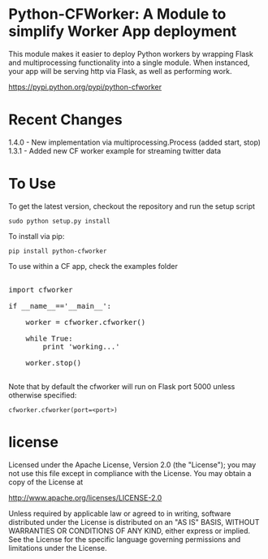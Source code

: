 Python-CFWorker: A Module to simplify Worker App deployment
================================================================================

This module makes it easier to deploy Python workers by wrapping Flask and multiprocessing
functionality into a single module. When instanced, your app will be serving http
via Flask, as well as performing work. 

https://pypi.python.org/pypi/python-cfworker

Recent Changes
================================================================================
1.4.0 - New implementation via multiprocessing.Process (added start, stop)
1.3.1 - Added new CF worker example for streaming twitter data


To Use
================================================================================

To get the latest version, checkout the repository and run the setup script

```
sudo python setup.py install
```

To install via pip:

```
pip install python-cfworker
```

To use within a CF app, check the examples folder

<pre>

import cfworker

if __name__=='__main__':

	worker = cfworker.cfworker()

	while True:
		print 'working...'

	worker.stop()

</pre>


Note that by default the cfworker will run on Flask port 5000 unless otherwise specified:

```
cfworker.cfworker(port=<port>)
``` 

license
================================================================================

Licensed under the Apache License, Version 2.0 (the "License");
you may not use this file except in compliance with the License.
You may obtain a copy of the License at

<http://www.apache.org/licenses/LICENSE-2.0>

Unless required by applicable law or agreed to in writing, software
distributed under the License is distributed on an "AS IS" BASIS,
WITHOUT WARRANTIES OR CONDITIONS OF ANY KIND, either express or implied.
See the License for the specific language governing permissions and
limitations under the License.

